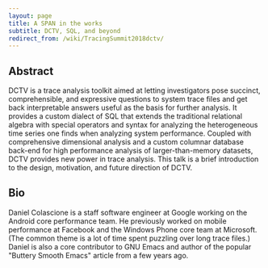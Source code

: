 ```yaml
---
layout: page
title: A SPAN in the works
subtitle: DCTV, SQL, and beyond
redirect_from: /wiki/TracingSummit2018dctv/
---
```


## Abstract
DCTV is a trace analysis toolkit aimed at letting investigators pose succinct, comprehensible, and expressive questions to system trace files and get back interpretable answers useful as the basis for further analysis. It provides a custom dialect of SQL that extends the traditional relational algebra with special operators and syntax for analyzing the heterogeneous time series one finds when analyzing system performance. Coupled with comprehensive dimensional analysis and a custom columnar database back-end for high performance analysis of larger-than-memory datasets, DCTV provides new power in trace analysis. This talk is a brief introduction to the design, motivation, and future direction of DCTV.

## Bio
Daniel Colascione is a staff software engineer at Google working on the Android core performance team. He previously worked on mobile performance at Facebook and the Windows Phone core team at Microsoft. (The common theme is a lot of time spent puzzling over long trace files.) Daniel is also a core contributor to GNU Emacs and author of the popular "Buttery Smooth Emacs" article from a few years ago.
